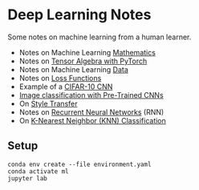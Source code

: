# Deep Learning Notes

Some notes on machine learning from a human learner.

* Notes on Machine Learning [Mathematics](https://nbviewer.jupyter.org/github/thomd/deep-learning-notes/blob/master/ml-math.ipynb)
* Notes on [Tensor Algebra with PyTorch](https://nbviewer.jupyter.org/github/thomd/deep-learning-notes/blob/master/ml-tensoralgebra-pytorch.ipynb)
* Notes on Machine Learning [Data](https://nbviewer.jupyter.org/github/thomd/deep-learning-notes/blob/master/ml-data.ipynb)
* Notes on [Loss Functions](https://nbviewer.jupyter.org/github/thomd/deep-learning-notes/blob/master/ml-loss-functions.ipynb)
* Example of a [CIFAR-10 CNN](https://nbviewer.jupyter.org/github/thomd/deep-learning-notes/blob/master/cnn.ipynb)
* [Image classification with Pre-Trained CNNs](https://nbviewer.jupyter.org/github/thomd/deep-learning-notes/blob/master/cnn-transfer-learning.ipynb)
* On [Style Transfer](https://nbviewer.jupyter.org/github/thomd/deep-learning-notes/blob/master/style-transfer.ipynb)
* Notes on [Recurrent Neural Networks](https://nbviewer.jupyter.org/github/thomd/deep-learning-notes/blob/master/rnn.ipynb) (RNN)
* On [K-Nearest Neighbor (KNN) Classification](https://nbviewer.jupyter.org/github/thomd/deep-learning-notes/blob/master/knn-classifier.ipynb)

## Setup

    conda env create --file environment.yaml
    conda activate ml
    jupyter lab
